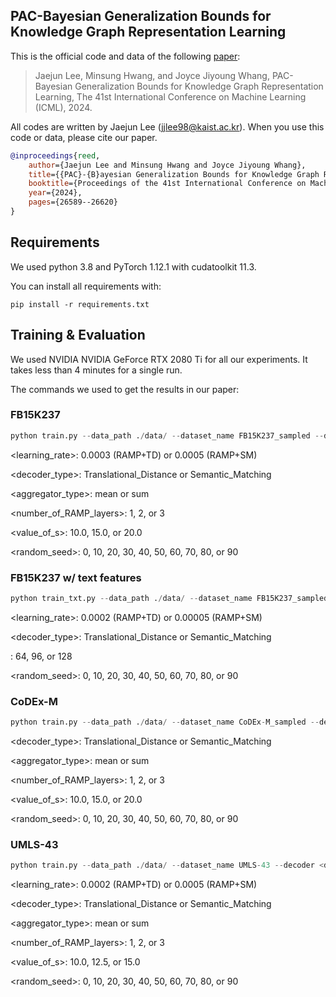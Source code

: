 ## PAC-Bayesian Generalization Bounds for Knowledge Graph Representation Learning

This is the official code and data of the following [paper](https://proceedings.mlr.press/v235/lee24i.html):
> Jaejun Lee, Minsung Hwang, and Joyce Jiyoung Whang, PAC-Bayesian Generalization Bounds for Knowledge Graph Representation Learning, The 41st International Conference on Machine Learning (ICML), 2024.

All codes are written by Jaejun Lee (jjlee98@kaist.ac.kr). When you use this code or data, please cite our paper.

```bibtex
@inproceedings{reed,
	author={Jaejun Lee and Minsung Hwang and Joyce Jiyoung Whang},
	title={{PAC}-{B}ayesian Generalization Bounds for Knowledge Graph Representation Learning},
	booktitle={Proceedings of the 41st International Conference on Machine Learning},
	year={2024},
	pages={26589--26620}
}
```

## Requirements

We used python 3.8 and PyTorch 1.12.1 with cudatoolkit 11.3.

You can install all requirements with:

```setup
pip install -r requirements.txt
```


## Training & Evaluation

We used NVIDIA NVIDIA GeForce RTX 2080 Ti for all our experiments. It takes less than 4 minutes for a single run.

The commands we used to get the results in our paper:

### FB15K237

```python
python train.py --data_path ./data/ --dataset_name FB15K237_sampled --decoder <decoder_type> -m 0.5 -lr <learning_rate> -L <number_of_RAMP_layers> -d 96 -phi LeakyReLU -rho Identity -psi Identity -s <value_of_s> --aggr <aggregator_type> --seed <random_seed> -e 2000 -b 1
```

<learning_rate>: 0.0003 (RAMP+TD) or 0.0005 (RAMP+SM)

<decoder_type>: Translational_Distance or Semantic_Matching

<aggregator_type>: mean or sum

<number_of_RAMP_layers>: 1, 2, or 3

<value_of_s>: 10.0, 15.0, or 20.0

<random_seed>: 0, 10, 20, 30, 40, 50, 60, 70, 80, or 90

### FB15K237 w/ text features

```python
python train_txt.py --data_path ./data/ --dataset_name FB15K237_sampled_txt --decoder <decoder_type> -m 0.5 -lr <learning_rate> -L 2 -d <dimension> -phi LeakyReLU -rho Identity -psi Identity -s 15.0 --aggr mean --seed <random_seed> -e 2000 -b 1
```

<learning_rate>: 0.0002 (RAMP+TD) or 0.00005 (RAMP+SM)

<decoder_type>: Translational_Distance or Semantic_Matching

<dimension>: 64, 96, or 128

<random_seed>: 0, 10, 20, 30, 40, 50, 60, 70, 80, or 90




### CoDEx-M

```python
python train.py --data_path ./data/ --dataset_name CoDEx-M_sampled --decoder <decoder_type> -m 0.5 -lr 0.0005 -L <number_of_RAMP_layers> -d 64 -phi LeakyReLU -rho Identity -psi Identity -s <value_of_s> --aggr <aggregator_type> --seed <random_seed> -e 2000 -b 1
```

<decoder_type>: Translational_Distance or Semantic_Matching

<aggregator_type>: mean or sum

<number_of_RAMP_layers>: 1, 2, or 3

<value_of_s>: 10.0, 15.0, or 20.0

<random_seed>: 0, 10, 20, 30, 40, 50, 60, 70, 80, or 90

### 

### UMLS-43

```python
python train.py --data_path ./data/ --dataset_name UMLS-43 --decoder <decoder_type> -m 0.75 -lr <learning_rate> -L <number_of_RAMP_layers> -d 48 -phi LeakyReLU -rho Identity -psi Identity -s <value_of_s> --aggr <aggregator_type> --seed <random_seed> -e 2000 -b 1
```

<learning_rate>: 0.0002 (RAMP+TD) or 0.0005 (RAMP+SM)

<decoder_type>: Translational_Distance or Semantic_Matching

<aggregator_type>: mean or sum

<number_of_RAMP_layers>: 1, 2, or 3

<value_of_s>: 10.0, 12.5, or 15.0

<random_seed>: 0, 10, 20, 30, 40, 50, 60, 70, 80, or 90
